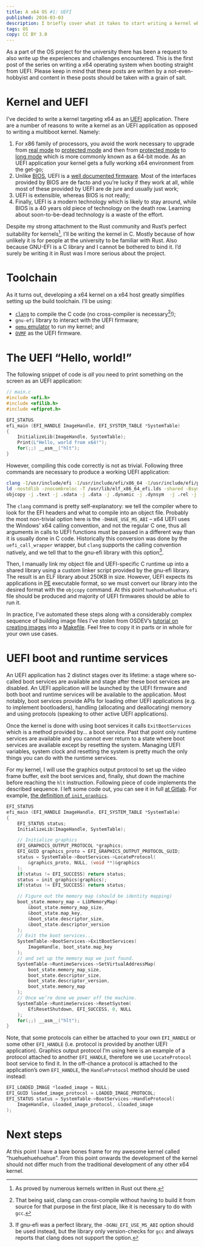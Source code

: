 ```yaml
---
title: A x64 OS #1: UEFI
published: 2016-03-03
description: I briefly cover what it takes to start writing a kernel which bootstraps in UEFI, as opposed to BIOS.
tags: OS
copy: CC BY 3.0
---
```


As a part of the OS project for the university there has been a request to also write up the
experiences and challenges encountered. This is the first post of the series on writing a x64
operating system when booting straight from UEFI. Please keep in mind that these posts are
written by a not-even-hobbyist and content in these posts should be taken with a grain of salt.

# Kernel and UEFI

I’ve decided to write a kernel targeting x64 as an [UEFI] application. There are a number of
reasons to write a kernel as an UEFI application as opposed to writing a multiboot kernel. Namely:

1. For x86 family of processors, you avoid the work necessary to upgrade from [real mode] to
   [protected mode] and then from [protected mode] to [long mode] which is more commonly known as
   a 64-bit mode. As an UEFI application your kernel gets a fully working x64 environment from the
   get-go;
2. Unlike [BIOS], UEFI is a [well documented firmware][uefi-docs]. Most of the interfaces provided
   by BIOS are de facto and you’re lucky if they work at all, while most of these provided by UEFI
   are de jure and usually just work;
3. UEFI is extensible, whereas BIOS is not really;
4. Finally, UEFI is a modern technology which is likely to stay around, while BIOS is a 40 years
   old piece of technology on the death row. Learning about soon-to-be-dead technology is a waste
   of the effort.

[real mode]: http://wiki.osdev.org/Real_mode
[protected mode]: http://wiki.osdev.org/Protected_Mode
[long mode]: http://wiki.osdev.org/Long_Mode
[BIOS]: https://en.wikipedia.org/wiki/BIOS
[uefi-docs]: http://www.uefi.org/specsandtesttools
[UEFI]: https://en.wikipedia.org/wiki/Unified_Extensible_Firmware_Interface

Despite my strong attachment to the Rust community and Rust’s perfect suitability for kernels[^1],
I’ll be writing the kernel in C. Mostly because of how unlikely it is for people at the university
to be familiar with Rust. Also because GNU-EFI is a C library and I cannot be bothered to bind it.
I’d surely be writing it in Rust was I more serious about the project.

[^1]: As proved by numerous kernels written in Rust out there.

# Toolchain

As it turns out, developing a x64 kernel on a x64 host greatly simplifies setting up the build
toolchain. I’ll be using:

* [`clang`][clang] to compile the C code (no cross-compiler is necessary[^3]!);
* `gnu-efi` library to interact with the UEFI firmware;
* [`qemu` emulator][qemu] to run my kernel; and
* [`OVMF`][ovmf] as the UEFI firmware.

[clang]: http://clang.llvm.org/
[ovmf]: http://www.tianocore.org/ovmf/
[qemu]: http://wiki.qemu.org/Main_Page
[^3]: That being said, clang can cross-compile without having to build it from source for that
purpose in the first place, like it is necessary to do with `gcc`.

# The UEFI “Hello, world!”

The following snippet of code is *all* you need to print something on the screen as an UEFI
application:

```c
// main.c
#include <efi.h>
#include <efilib.h>
#include <efiprot.h>

EFI_STATUS
efi_main (EFI_HANDLE ImageHandle, EFI_SYSTEM_TABLE *SystemTable)
{
    InitializeLib(ImageHandle, SystemTable);
    Print(L"Hello, world from x64!");
    for(;;) __asm__("hlt");
}
```

However, compiling this code correctly is not as trivial. Following three commands are necessary to
produce a working UEFI application:

``` {.bash .fullwidth}
clang -I/usr/include/efi -I/usr/include/efi/x86_64 -I/usr/include/efi/protocol -fno-stack-protector -fpic -fshort-wchar -mno-red-zone -DHAVE_USE_MS_ABI -c -o src/main.o src/main.c
ld -nostdlib -znocombreloc -T /usr/lib/elf_x86_64_efi.lds -shared -Bsymbolic -L /usr/lib /usr/lib/crt0-efi-x86_64.o src/main.o -o huehuehuehuehue.so -lefi -lgnuefi
objcopy -j .text -j .sdata -j .data -j .dynamic -j .dynsym  -j .rel -j .rela -j .reloc --target=efi-app-x86_64 huehuehuehuehue.so huehuehuehuehue.efi
```

The `clang` command is pretty self-explanatory: we tell the compiler where to look for the EFI
headers and what to compile into an object file. Probably the most non-trivial option here is the
`-DHAVE_USE_MS_ABI` – x64 UEFI uses the Windows’ x64 calling convention, and not the regular C
one, thus all arguments in calls to UEFI functions must be passed in a different way than it is
usually done in C code. Historically this conversion was done by the `uefi_call_wrapper` wrapper,
but `clang` supports the calling convention natively, and we tell that to the gnu-efi library with
this option[^2].

[^2]: If gnu-efi was a perfect library, the `-DGNU_EFI_USE_MS_ABI` option should be used instead,
but the library only version-checks for `gcc` and always reports that clang does not support the
option.

Then, I manually link my object file and UEFI-specific C runtime up into a shared library using a
custom linker script provided by the gnu-efi library. The result is an ELF library about 250KB in
size. However, UEFI expects its applications in [PE] executable format, so we must convert our
library into the desired format with the `objcopy` command. At this point `huehuehuehuehue.efi`
file should be produced and majority of UEFI firmwares should be able to run it.

In practice, I’ve automated these steps along with a considerably complex sequence of building
image files I’ve stolen from OSDEV’s [tutorial on creating images][uefi-images] into a [Makefile].
Feel free to copy it in parts or in whole for your own use cases.

[PE]: https://en.wikipedia.org/wiki/Portable_Executable
[uefi-images]: http://wiki.osdev.org/UEFI#Creating_disk_images
[Makefile]: https://gitlab.com/nagisa/huehuehuehuehue/blob/ddcb1f60333886898edc7d464d427f7f618cd607/Makefile

# UEFI boot and runtime services

An UEFI application has 2 distinct stages over its lifetime: a stage where so-called boot services
are available and stage after these boot services are disabled. An UEFI application will be
launched by the UEFI firmware and both boot and runtime services will be available to the
application. Most notably, boot services provide APIs for loading other UEFI applications
(e.g. to implement bootloaders), handling (allocating and deallocating) memory and using protocols
(speaking to other active UEFI applications).

Once the kernel is done with using boot services it calls `ExitBootServices` which is a method
provided by… a boot service. Past that point only runtime services are available and you cannot
ever return to a state where boot services are available except by resetting the system. Managing
UEFI variables, system clock and resetting the system is pretty much the only things you can do
with the runtime services.

For my kernel, I will use the graphics output protocol to set up the video frame buffer, exit the
boot services and, finally, shut down the machine before reaching the `hlt` instruction. Following
piece of code implements the described sequence. I left some code out, you can see it in full [at
Gitlab]. For example, [the definition of `init_graphics`].

```c
EFI_STATUS
efi_main (EFI_HANDLE ImageHandle, EFI_SYSTEM_TABLE *SystemTable)
{
    EFI_STATUS status;
    InitializeLib(ImageHandle, SystemTable);

    // Initialize graphics
    EFI_GRAPHICS_OUTPUT_PROTOCOL *graphics;
    EFI_GUID graphics_proto = EFI_GRAPHICS_OUTPUT_PROTOCOL_GUID;
    status = SystemTable->BootServices->LocateProtocol(
        &graphics_proto, NULL, (void **)&graphics
    );
    if(status != EFI_SUCCESS) return status;
    status = init_graphics(graphics);
    if(status != EFI_SUCCESS) return status;

    // Figure out the memory map (should be identity mapping)
    boot_state.memory_map = LibMemoryMap(
        &boot_state.memory_map_size,
        &boot_state.map_key,
        &boot_state.descriptor_size,
        &boot_state.descriptor_version
    );
    // Exit the boot services...
    SystemTable->BootServices->ExitBootServices(
        ImageHandle, boot_state.map_key
    );
    // and set up the memory map we just found.
    SystemTable->RuntimeServices->SetVirtualAddressMap(
        boot_state.memory_map_size,
        boot_state.descriptor_size,
        boot_state.descriptor_version,
        boot_state.memory_map
    );
    // Once we’re done we power off the machine.
    SystemTable->RuntimeServices->ResetSystem(
        EfiResetShutdown, EFI_SUCCESS, 0, NULL
    );
    for(;;) __asm__("hlt");
}
```

[at Gitlab]: https://gitlab.com/nagisa/huehuehuehuehue/tree/061416ec82ccb7c8590ae9086fb943af69fad2e0
[the definition of `init_graphics`]:
https://gitlab.com/nagisa/huehuehuehuehue/blob/061416ec82ccb7c8590ae9086fb943af69fad2e0/src/graphics.c#L13

Note, that some protocols can either be attached to your own `EFI_HANDLE` or some other
`EFI_HANDLE` (i.e. protocol is provided by another UEFI application). Graphics output protocol I’m
using here is an example of a protocol attached to another `EFI_HANDLE`, therefore we use
`LocateProtocol` boot service to find it. In the off-chance a protocol is attached to the
application’s own `EFI_HANDLE`, the `HandleProtocol` method should be used instead:

```c
EFI_LOADED_IMAGE *loaded_image = NULL;
EFI_GUID loaded_image_protocol = LOADED_IMAGE_PROTOCOL;
EFI_STATUS status = SystemTable->BootServices->HandleProtocol(
    ImageHandle, &loaded_image_protocol, &loaded_image
);
```

# Next steps

At this point I have a bare bones frame for my awesome kernel called “huehuehuehuehue”. From this
point onwards the development of the kernel should not differ much from the traditional development
of any other x64 kernel.
